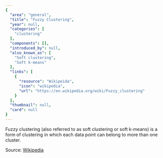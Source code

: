 ```yaml
---
{
  "area": "general",
  "title": "Fuzzy Clustering",
  "year": null,
  "categories": [
    "clustering"
  ],
  "components": [],
  "introduced_by": null,
  "also_known_as": [
    "Soft clustering",
    "Soft k-means"
  ],
  "links": [
    {
      "resource": "Wikipeida",
      "icon": "wikipedia",
      "url": "https://en.wikipedia.org/wiki/Fuzzy_clustering"
    }
  ],
  "thumbnail": null,
  "card": null
}
---
```

Fuzzy clustering (also referred to as soft clustering or soft k-means) is a form of clustering in which each data point can belong to more than one cluster. 

Source: [Wikipedia](https://en.wikipedia.org/wiki/Fuzzy_clustering)
